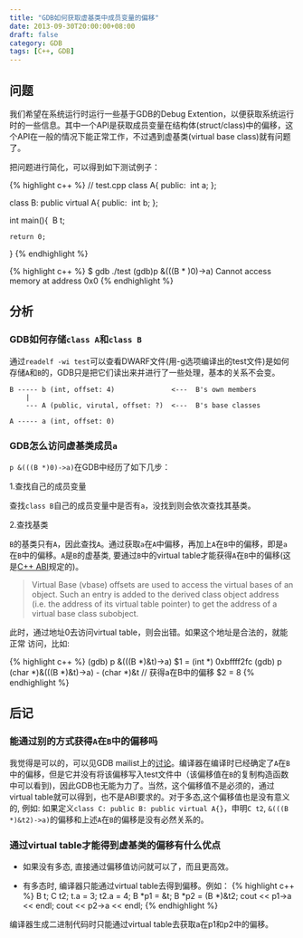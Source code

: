 ```yaml
---
title: "GDB如何获取虚基类中成员变量的偏移"
date: 2013-09-30T20:00:00+08:00
draft: false
category: GDB 
tags: [C++, GDB]
---
```


## 问题
我们希望在系统运行时运行一些基于GDB的Debug Extention，以便获取系统运行时的一些信息。其中一个API是获取成员变量在结构体(struct/class)中的偏移，这个API在一般的情况下能正常工作，不过遇到虚基类(virtual base class)就有问题了。

把问题进行简化，可以得到如下测试例子：

{% highlight c++ %}
// test.cpp
class A{
public:
​    int a;
};

class B: public virtual A{
public:
​    int b;
};

int main(){
​    B t;

    return 0;
}
{% endhighlight %}

{% highlight c++ %}
$ gdb ./test
(gdb)p &(((B * )0)->a)
Cannot access memory at address 0x0
{% endhighlight %}

## 分析
### GDB如何存储`class A`和`class B`
通过`readelf -wi test`可以查看DWARF文件(用-g选项编译出的test文件)是如何存储`A`和`B`的，GDB只是把它们读出来并进行了一些处理，基本的关系不会变。

    B ----- b (int, offset: 4)              <---  B's own members
        |
        --- A (public, virutal, offset: ?)  <---  B's base classes
    
    A ----- a (int, offset: 0)

### GDB怎么访问虚基类成员`a`
`p &(((B *)0)->a)`在GDB中经历了如下几步：

1.查找自己的成员变量

查找`class B`自己的成员变量中是否有`a`，没找到则会依次查找其基类。

2.查找基类

`B`的基类只有`A`，因此查找`A`。通过获取`a`在`A`中偏移，再加上`A`在`B`中的偏移，即是`a`在`B`中的偏移。`A`是`B`的虚基类, 要通过`B`中的virtual table才能获得`A`在`B`中的偏移(这是[C++ ABI](http://mentorembedded.github.io/cxx-abi/abi.html#vtable)规定的)。
> Virtual Base (vbase) offsets are used to access the virtual bases of an object. Such an entry is added to the derived class object address (i.e. the address of its virtual table pointer) to get the address of a virtual base class subobject.

此时，通过地址0去访问virtual table，则会出错。如果这个地址是合法的，就能正常 访问，比如:


{% highlight c++ %}
(gdb) p &(((B *)&t)->a)
$1 = (int *) 0xbffff2fc
(gdb) p (char *)&(((B *)&t)->a) - (char *)&t  // 获得a在B中的偏移
$2 = 8
{% endhighlight %}

## 后记
### 能通过别的方式获得`A`在`B`中的偏移吗
我觉得是可以的，可以见GDB mailist上的[讨论](https://sourceware.org/ml/gdb/2013-09/msg00030.html)。编译器在编译时已经确定了`A`在`B`中的偏移，但是它并没有将该偏移写入test文件中（该偏移值在`B`的复制构造函数中可以看到)，因此GDB也无能为力了。当然，这个偏移值不是必须的，通过virtual table就可以得到，也不是ABI要求的。对于多态,这个偏移值也是没有意义的, 例如: 如果定义`class C: public B: public virtual A{}`，申明`C t2`, `&(((B *)&t2)->a)`的偏移和上述`A`在`B`的偏移是没有必然关系的。

### 通过virtual table才能得到虚基类的偏移有什么优点
* 如果没有多态, 直接通过偏移值访问就可以了，而且更高效。

* 有多态时, 编译器只能通过virtual table去得到偏移。例如：
{% highlight c++ %}
B t;
C t2;
t.a = 3;
t2.a = 4;
B *p1 = &t;
B *p2 = (B *)&t2;
cout << p1->a << endl;
cout << p2->a << endl;
{% endhighlight %}

编译器生成二进制代码时只能通过virtual table去获取a在p1和p2中的偏移。
